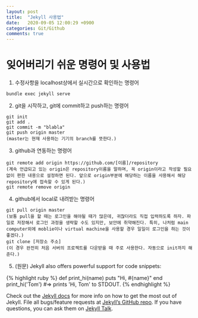```yaml
---
layout: post
title:  "Jekyll 사용법"
date:   2020-09-05 12:00:29 +0900
categories: Git/Github
comments: true
---
```


# 잊어버리기 쉬운 명령어 및 사용법

1. 수정사항을 localhost상에서 실시간으로 확인하는 명령어
```
bundle exec jekyll serve
```
2. git을 시작하고, git에 commit하고 push하는 명령어
```
git init
git add .
git commit -m "blabla"
git push origin master
(master는 현재 사용하는 기기의 branch를 뜻한다.)
```
3. github과 연동하는 명령어
```
git remote add origin https://github.com/[이름]/repository
(계속 언급되고 있는 origin은 repository이름을 말하며, 꼭 origin이라고 작성할 필요 없이 편한 내용으로 설정하면 된다. 앞으로 origin부분에 해당하는 이름을 사용해서 해당 repository에 접속할 수 있게 된다.)
git remote remove origin
```

4. github에서 local로 내려받는 명령어
```
git pull origin master
(보통 pull을 할 때는 로그인을 해야될 때가 많은데, 귀찮더라도 직접 입력하도록 하자. 파일로 저장해서 로그인 과정을 생략할 수도 있지만, 보안에 취약해진다. 특히, 나처럼 main computer외에 moblie이나 virtual machine을 사용할 경우 일일이 로그인을 하는 것이 좋겠다.)
git clone [저장소 주소]
(이 경우 완전히 처음 서버의 프로젝트를 다운받을 때 주로 사용한다. 자동으로 init까지 해준다.)
```

5. (원문) Jekyll also offers powerful support for code snippets:

{% highlight ruby %}
def print_hi(name)
  puts "Hi, #{name}"
end
print_hi('Tom')
#=> prints 'Hi, Tom' to STDOUT.
{% endhighlight %}

Check out the [Jekyll docs][jekyll-docs] for more info on how to get the most out of Jekyll. File all bugs/feature requests at [Jekyll’s GitHub repo][jekyll-gh]. If you have questions, you can ask them on [Jekyll Talk][jekyll-talk].

[jekyll-docs]: https://jekyllrb.com/docs/home
[jekyll-gh]:   https://github.com/jekyll/jekyll
[jekyll-talk]: https://talk.jekyllrb.com/
